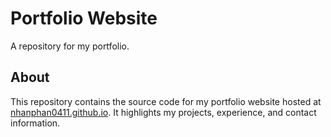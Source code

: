 # Portfolio Website

A repository for my portfolio.

## About
This repository contains the source code for my portfolio website hosted at [nhanphan0411.github.io](https://nhanphan0411.github.io). It highlights my projects, experience, and contact information.